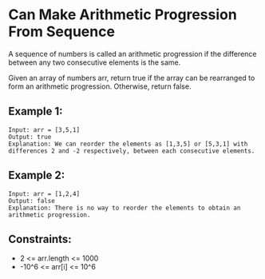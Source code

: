 # Can Make Arithmetic Progression From Sequence

A sequence of numbers is called an arithmetic progression if the difference between any two consecutive elements is the same.

Given an array of numbers arr, return true if the array can be rearranged to form an arithmetic progression. Otherwise, return false.

## Example 1:

```
Input: arr = [3,5,1]
Output: true
Explanation: We can reorder the elements as [1,3,5] or [5,3,1] with differences 2 and -2 respectively, between each consecutive elements.
```

## Example 2:

```
Input: arr = [1,2,4]
Output: false
Explanation: There is no way to reorder the elements to obtain an arithmetic progression.
```

## Constraints:

- 2 <= arr.length <= 1000
- -10^6 <= arr[i] <= 10^6
